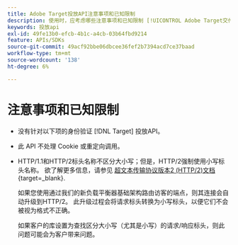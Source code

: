 ```yaml
---
title: Adobe Target投放API注意事项和已知限制
description: 使用时，应考虑哪些注意事项和已知限制 [!UICONTROL Adobe Target交付API]？
keywords: 投放api
exl-id: 49fe13b0-efcb-4b1c-a4cb-03b64fbd9214
feature: APIs/SDKs
source-git-commit: 49acf92bbe06dbcee36fef2b7394acd7ce37baad
workflow-type: tm+mt
source-wordcount: '138'
ht-degree: 6%

---
```


# 注意事项和已知限制

* 没有针对以下项的身份验证 [!DNL Target] 投放API。
* 此 API 不处理 Cookie 或重定向调用。
* HTTP/1.1和HTTP/2标头名称不区分大小写；但是，HTTP/2强制使用小写标头名称。 欲了解更多信息，请参见 [超文本传输协议版本2 (HTTP/2)文档](https://www.rfc-editor.org/rfc/rfc7540#section-8.1.2){target=_blank}.

  如果您使用通过我们的新负载平衡器基础架构路由访客的端点，则其连接会自动升级到HTTP/2。 此升级过程会将请求标头转换为小写标头，以便它们不会被视为格式不正确。

  如果客户的库设置为查找区分大小写（尤其是小写）的请求/响应标头，则此问题可能会为客户带来问题。

